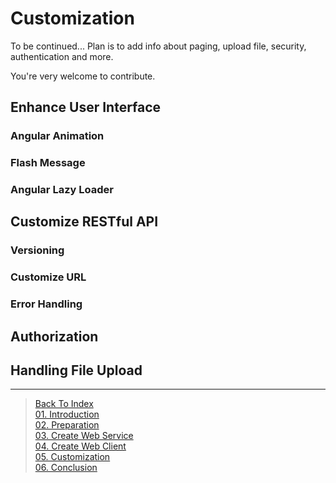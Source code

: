 # Customization

To be continued... Plan is to add info about paging, upload file, security, authentication and more.

You're very welcome to contribute.

## Enhance User Interface

### Angular Animation

### Flash Message

### Angular Lazy Loader

## Customize RESTful API

### Versioning

### Customize URL

### Error Handling

## Authorization

## Handling File Upload



---

> [Back To Index](index.md) <br>
> [01. Introduction](01-introduction.md) <br> 
> [02. Preparation](02-preparation.md) <br>
> [03. Create Web Service](03-create-web-service.md) <br>
> [04. Create Web Client](04-create-web-client.md) <br>
> [05. Customization](05-customization.md) <br>
> [06. Conclusion](06-conclusion.md) <br>
